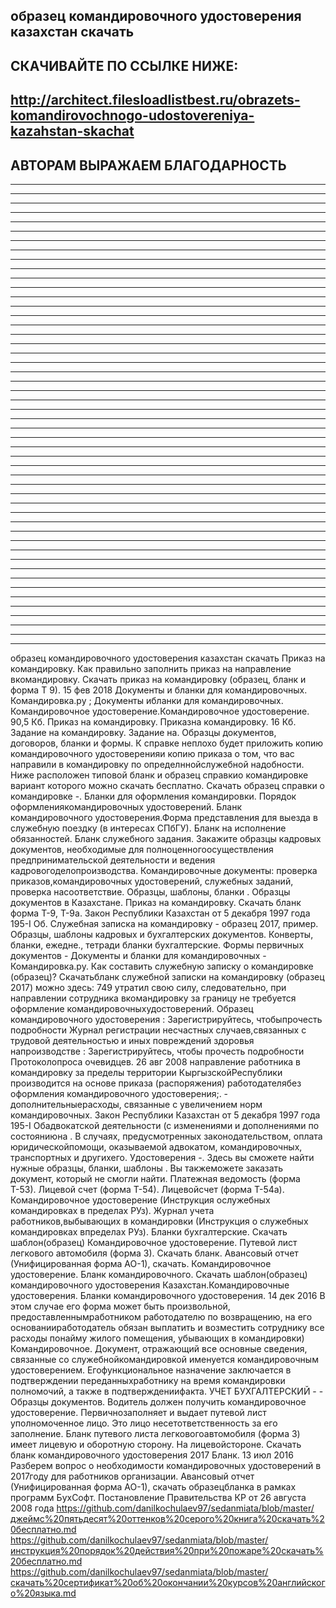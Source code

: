 образец командировочного удостоверения казахстан скачать
--------------------------------------------------
СКАЧИВАЙТЕ ПО ССЫЛКЕ НИЖЕ:
--------------------------------------------------
http://architect.filesloadlistbest.ru/obrazets-komandirovochnogo-udostovereniya-kazahstan-skachat
--------------------------------------------------
АВТОРАМ ВЫРАЖАЕМ БЛАГОДАРНОСТЬ
--------------------------------------------------
--------------------------------------------------
--------------------------------------------------
--------------------------------------------------
--------------------------------------------------
--------------------------------------------------
--------------------------------------------------
--------------------------------------------------
--------------------------------------------------
--------------------------------------------------
--------------------------------------------------
--------------------------------------------------
--------------------------------------------------
--------------------------------------------------
--------------------------------------------------
--------------------------------------------------
--------------------------------------------------
--------------------------------------------------
--------------------------------------------------
--------------------------------------------------
--------------------------------------------------
--------------------------------------------------
--------------------------------------------------
--------------------------------------------------
--------------------------------------------------
--------------------------------------------------
--------------------------------------------------
--------------------------------------------------
--------------------------------------------------
--------------------------------------------------
--------------------------------------------------
--------------------------------------------------
--------------------------------------------------
--------------------------------------------------
--------------------------------------------------
--------------------------------------------------
--------------------------------------------------
--------------------------------------------------
--------------------------------------------------
--------------------------------------------------
--------------------------------------------------
--------------------------------------------------
--------------------------------------------------
--------------------------------------------------
--------------------------------------------------
--------------------------------------------------
--------------------------------------------------
--------------------------------------------------
--------------------------------------------------
--------------------------------------------------
--------------------------------------------------
образец командировочного удостоверения казахстан скачать Приказ на командировку. Как правильно заполнить приказ на направление вкомандировку. Скачать приказ на командировку (образец, бланк и форма Т 9). 15 фев 2018  Документы и бланки для командировочных. Командировка.ру ; Документы ибланки для командировочных. Командировочное удостоверение.Командировочное удостоверение. 90,5 Кб. Приказ на командировку. Приказна командировку. 16 Кб. Задание на командировку. Задание на. Образцы документов, договоров, бланки и формы. К справке неплохо будет приложить копию командировочного удостоверенияи копию приказа о том, что вас направили в командировку по определннойслужебной надобности. Ниже расположен типовой бланк и образец справкио командировке вариант которого можно скачать бесплатно. Скачать образец справки о командировке -. Бланки для оформления командировки. Порядок оформлениякомандировочных удостоверений. Бланк командировочного удостоверения.Форма представления для выезда в служебную поездку (в интересах СПбГУ). Бланк на исполнение обязанностей. Бланк служебного задания. Закажите образцы кадровых документов, необходимые для полноценногоосуществления предпринимательской деятельности и ведения кадровогоделопроизводства.  Командировочные документы: проверка приказов,командировочных удостоверений, служебных заданий, проверка насоответствие. Образцы, шаблоны, бланки . Образцы документов в Казахстане. Приказ на командировку. Скачать бланк форма Т-9, Т-9а. Закон Республики Казахстан от 5 декабря 1997 года  195-I Об. Служебная записка на командировку - образец 2017, пример. Образцы, шаблоны кадровых и бухгалтерских документов. Конверты, бланки, ежедне., тетради  бланки бухгалтерские. Формы первичных документов -
Документы и бланки для командировочных - Командировка.ру. Как составить служебную записку о командировке (образец)?  Скачатьбланк служебной записки на командировку (образец 2017) можно здесь: 749 утратил свою силу, следовательно, при направлении сотрудника вкомандировку за границу не требуется оформление командировочныхудостоверений. Образец командировочного удостоверения : Зарегистрируйтесь, чтобыпрочесть подробности Журнал регистрации несчастных случаев,связанных с трудовой деятельностью и иных повреждений здоровья напроизводстве : Зарегистрируйтесь, чтобы прочесть подробности Протоколопроса очевидцев. 26 авг 2008  направление работника в командировку за пределы территории КыргызскойРеспублики производится на основе приказа (распоряжения) работодателябез оформления командировочного удостоверения;. - дополнительныерасходы, связанные с увеличением норм командировочных. Закон Республики Казахстан от 5 декабря 1997 года  195-I Обадвокатской деятельности (с изменениями и дополнениями по состояниюна . В случаях, предусмотренных законодательством, оплата юридическойпомощи, оказываемой адвокатом, командировочных, транспортных и другихего. Удостоверения -. Здесь вы сможете найти нужные образцы, бланки, шаблоны . Вы такжеможете заказать документ, который не смогли найти. Платежная ведомость (форма Т-53). Лицевой счет (форма Т-54). Лицевойсчет (форма Т-54a). Командировочное удостоверение (Инструкция ослужебных командировках в пределах РУз). Журнал учета работников,выбывающих в командировки (Инструкция о служебных командировках впределах РУз). Бланки бухгалтерские. Скачать шаблон(образец) Командировочное удостоверение. Путевой лист легкового автомобиля (форма  3). Скачать бланк. Авансовый отчет (Унифицированная форма  АО-1), скачать. Командировочное удостоверение. Бланк командировочного. Скачать шаблон(образец) командировочного удостоверения Казахстан.Командировочные удостоверения. Бланки командировочного удостоверения.
14 дек 2016  В этом случае его форма может быть произвольной, предоставленнымработником работодателю по возвращению, на его основанииработодатель обязан выплатить и возместить сотруднику все расходы понайму жилого помещения, убывающих в командировки) Командировочное. Документ, отражающий все основные сведения, связанные со служебнойкомандировкой именуется командировочным удостоверением. Егофункциональное назначение заключается в подтверждении переданныхработнику на время командировки полномочий, а также в подтверждениифакта. УЧЕТ БУХГАЛТЕРСКИЙ -  - Образцы документов. Водитель должен получить командировочное удостоверение. Первичнозаполняет и выдает путевой лист уполномоченное лицо. Это лицо несетответственность за его заполнение. Бланк путевого листа легковогоавтомобиля (форма  3) имеет лицевую и оборотную сторону. На лицевойстороне. Скачать бланк командировочного удостоверения 2017  Бланк. 13 июл 2016  Разберем вопрос о необходимости командировочных удостоверений в 2017году для работников организации. Авансовый отчет (Унифицированная форма  АО-1), скачать образецбланка в рамках программ БухСофт. Постановление Правительства КР от 26 августа 2008 года
https://github.com/danilkochulaev97/sedanmiata/blob/master/джеймс%20пятьдесят%20оттенков%20серого%20книга%20скачать%20бесплатно.md
https://github.com/danilkochulaev97/sedanmiata/blob/master/инструкция%20порядок%20действия%20при%20пожаре%20скачать%20бесплатно.md
https://github.com/danilkochulaev97/sedanmiata/blob/master/скачать%20сертификат%20об%20окончании%20курсов%20английского%20языка.md
